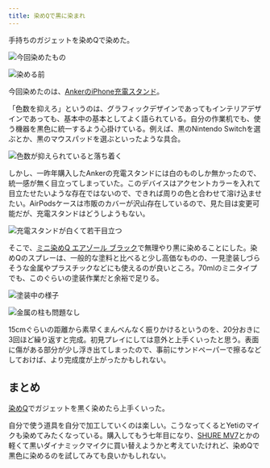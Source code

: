 ```yaml
---
title: 染めQで黒に染まれ
---
```

手持ちのガジェットを染めQで染めた。

![](https://lh6.googleusercontent.com/03UpJyagy1OUK87MRlX8tOuLO8XO8aFihyJqYljo0K_AuWtAshoYnyNeAfjnfq9XCke6l3rATGH8ckNvqrAX1ySAPALr47aKRb9ehA2HWgoD9i1OaFN3K28AfR4QoUzb13AL1BpHEoOSlmctJ0UPow "今回染めたもの")

![](https://lh4.googleusercontent.com/GzVRsiQ4RelJVt94VxNJEKqqVgWoOuh8MDgT8K2S7QtcdD5LMPidkXNmxtGAs20Wg6ovmj-RwJR0u2C0YXvwjGuxjuaCKdCYRZwyk0XssfFH3M84QYvN4ubVuCLXHukxqqH1sGP7xwzKaBtY7h4rHQ "染める前")

今回染めたのは、[AnkerのiPhone充電スタンド](https://r7kamura.com/articles/2021-09-06-anker-iphone-stand)。

「色数を抑えろ」というのは、グラフィックデザインであってもインテリアデザインであっても、基本中の基本としてよく語られている。自分の作業机でも、使う機器を黒色に統一するよう心掛けている。例えば、黒のNintendo Switchを選ぶとか、黒のマウスパッドを選ぶといったような具合。

![](https://lh3.googleusercontent.com/WqFwD0lpIOTPDbre6hf5yKlHXA7Il8dEIGpVTGp4Z7q2tBQgujpw0WA10foAQcf1uYja-TNCE3qe33AhD0nOLAE9BqIJ-7ffbJOJPasinah3brhO2aTyEtsbBZc0bY0x9qBz15S8aSTjky92S9pDiw "色数が抑えられていると落ち着く")

しかし、一昨年購入したAnkerの充電スタンドには白のものしか無かったので、統一感が無く目立ってしまっていた。このデバイスはアクセントカラーを入れて目立たせたいような存在ではないので、できれば周りの色と合わせて溶け込ませたい。AirPodsケースは市販のカバーが沢山存在しているので、見た目は変更可能だが、充電スタンドはどうしようもない。

![](https://lh6.googleusercontent.com/Ybq8OOTrL5brDQqzlDjU0omkDBD5HZNZa2HHQ6BaS36RH-Jmh9-K143xWSUV6Zz4JCj4OfG7XX8YMerQocASvtjnAzh6z_KowjmQq0lQfNnuUGT58TejQf7OxxIK6mJI0pUiK6viymMbKdpoRIVnlQ "充電スタンドが白くて若干目立つ")

そこで、[ミニ染めQ エアゾール ブラック](https://www.amazon.co.jp/dp/B003QMFUKO)で無理やり黒に染めることにした。染めQのスプレーは、一般的な塗料と比べると少し高価なものの、一見塗装しづらそうな金属やプラスチックなどにも使えるのが良いところ。70mlのミニタイプでも、このぐらいの塗装作業だと余裕で足りる。

![](https://lh3.googleusercontent.com/YIHT9YvkFgG6POISNUoY47yyXHyk4lW_WWVGaeQRZlrw50hWJ0gWtFUdBdc73i51-OTTTY2INb4xNHsrIVvsihUP44pa-6zLKbKWNKvDEQw3_vFnVV9R-b5sCp9WGSqrP3rIzsXrOyRdxzAvGYO_nA "塗装中の様子")

![](https://lh4.googleusercontent.com/ke4_BBTnCVAJiTT7NpdNCom96vK7D59Wj8anXkN6t6gsRHmT7osFRlcEAVrlr5GWZsb80dM6rXMPrSMggG7vTmdKyKoPGrHGh6Cv0Bvlj6OljSm0MhPMu0p-TvM0bAtzkps1Z3xnPu50GcdMuEbouA "金属の柱も問題なし")

15cmぐらいの距離から素早くまんべんなく振りかけるというのを、20分おきに3回ほど繰り返すと完成。初見プレイにしては意外と上手くいったと思う。表面に傷がある部分が少し浮き出てしまったので、事前にサンドペーパーで擦るなどしておけば、より完成度が上がったかもしれない。

まとめ
---

[染めQ](https://www.amazon.co.jp/dp/B003QMFUKO)でガジェットを黒く染めたら上手くいった。

自分で使う道具を自分で加工していくのは楽しい。こうなってくるとYetiのマイクも染めてみたくなっている。購入してもう七年目になり、[SHURE MV7](https://www.amazon.co.jp/dp/B08KY7G1GV)とかの軽くて黒いダイナミックマイクに買い替えようかと考えていたけれど、染めQで黒色に染めるのを試してみても良いかもしれない。
